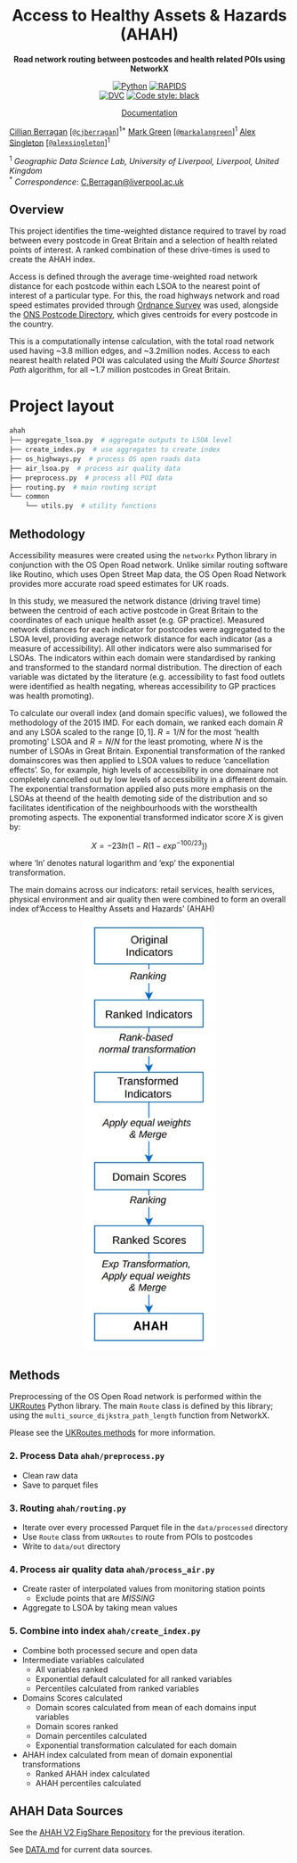 <div align="center">

# Access to Healthy Assets & Hazards (AHAH)

**Road network routing between postcodes and health related POIs using NetworkX**

<a href="https://www.python.org"><img alt="Python" src="https://img.shields.io/badge/python%20-%2314354C.svg?&style=for-the-badge&logo=python&logoColor=white"/></a>
<a href="https://rapids.ai/"><img alt="RAPIDS" src="https://img.shields.io/badge/-rapids.ai-blueviolet?style=for-the-badge"></a>  
<a href="https://dvc.org/"><img alt="DVC" src="https://img.shields.io/badge/data-DVC-lightblue?style=flat-square"></a>
<a href="https://black.readthedocs.io/en/stable/"><img alt="Code style: black" src="https://img.shields.io/badge/style-black-000000.svg?style=flat-square"></a>

</div>

<p align="center">
<a href="https://cjber.github.io/ahah/">Documentation</a>
</p>

[Cillian
Berragan](https://www.liverpool.ac.uk/geographic-data-science/our-people/)
\[[`@cjberragan`](http://twitter.com/cjberragan)\]<sup>1\*</sup> [Mark
Green](https://www.liverpool.ac.uk/geographic-data-science/our-people/)
\[[`@markalangreen`](http://twitter.com/markalangreen)\]<sup>1</sup>
[Alex
Singleton](https://www.liverpool.ac.uk/geographic-data-science/our-people/)
\[[`@alexsingleton`](http://twitter.com/alexsingleton)\]<sup>1</sup>

<sup>1</sup> _Geographic Data Science Lab, University of Liverpool,
Liverpool, United Kingdom_  
<sup>\*</sup> _Correspondence_: C.Berragan@liverpool.ac.uk

## Overview

This project identifies the time-weighted distance required to travel by road between every postcode in Great Britain and a selection of health related points of interest. A ranked combination of these drive-times is used to create the AHAH index.

Access is defined through the average time-weighted road network distance for each postcode within each LSOA to the nearest point of interest of a particular type. For this, the road highways network and road speed estimates provided through [Ordnance Survey](https://www.ordnancesurvey.co.uk/business-government/products/open-map-roads) was used, alongside the [ONS Postcode Directory](https://geoportal.statistics.gov.uk/search?q=PRD_ONSPD&sort=Date%20Created%7Ccreated%7Cdesc), which gives centroids for every postcode in the country.

This is a computationally intense calculation, with the total road network used having ~3.8 million edges, and \~3.2million nodes. Access to each nearest health related POI was calculated using the _Multi Source Shortest Path_ algorithm, for all ~1.7 million postcodes in Great Britain.

# Project layout

```bash
ahah
├── aggregate_lsoa.py  # aggregate outputs to LSOA level
├── create_index.py  # use aggregates to create index
├── os_highways.py  # process OS open roads data
├── air_lsoa.py  # process air quality data
├── preprocess.py  # process all POI data
├── routing.py  # main routing script
└── common
    └── utils.py  # utility functions
```

## Methodology

Accessibility measures were created using the `networkx` Python library in conjunction with the OS Open Road network. Unlike similar routing software like Routino, which uses Open Street Map data, the OS Open Road Network provides more accurate road speed estimates for UK roads.

In this study, we measured the network distance (driving travel time) between the centroid of each active postcode in Great Britain to the coordinates of each unique health asset (e.g. GP practice). Measured network distances for each indicator for postcodes were aggregated to the LSOA level, providing average network distance for each indicator (as a measure of accessibility). All other indicators were also summarised for LSOAs. The indicators within each domain were standardised by ranking and transformed to the standard normal distribution. The direction of each variable was dictated by the literature (e.g. accessibility to fast food outlets were identified as health negating, whereas accessibility to GP practices was health promoting).

To calculate our overall index (and domain specific values), we followed the methodology of the 2015 IMD. For each domain, we ranked each domain $R$ and any LSOA scaled to the range $[0,1]$. $R=1/N$ for the most 'health promoting' LSOA and $R=N/N$ for the least promoting, where $N$ is the number of LSOAs in Great Britain. Exponential transformation of the ranked domainscores was then applied to LSOA values to reduce ‘cancellation effects’. So, for example, high levels of accessibility in one domainare not completely cancelled out by low levels of accessibility in a different domain. The exponential  transformation  applied also puts  more  emphasis  on  the LSOAs  at  theend  of  the health demoting side of the distribution and so facilitates identification of the neighbourhoods with the worsthealth promoting aspects. The exponential transformed indicator score $X$ is given by:

$$
X=−23ln(1−R(1−exp^{−100/23}))
$$

where ‘ln’ denotes natural logarithm and ‘exp’ the exponential transformation.

The main domains across our  indicators: retail  services,  health  services, physical  environment and  air quality then were combined to form an overall index of‘Access to Healthy Assets and Hazards’ (AHAH)

<div style="text-align: center;">

![](./overview.png)

</div>

## Methods

Preprocessing of the OS Open Road network is performed within the [UKRoutes](https://github.com/cjber/ukroutes) Python library. The main `Route` class is defined by this library; using the `multi_source_dijkstra_path_length` function from NetworkX.

Please see the [UKRoutes methods](https://github.com/cjber/ukroutes?tab=readme-ov-file#routing-methodology) for more information.

### 2. Process Data `ahah/preprocess.py`

- Clean raw data
- Save to parquet files

### 3. Routing `ahah/routing.py`

- Iterate over every processed Parquet file in the `data/processed` directory 
- Use `Route` class from `UKRoutes` to route from POIs to postcodes
- Write to `data/out` directory

### 4. Process air quality data `ahah/process_air.py`

- Create raster of interpolated values from monitoring station points
  - Exclude points that are _MISSING_
- Aggregate to LSOA by taking mean values

### 5. Combine into index `ahah/create_index.py`

- Combine both processed secure and open data
- Intermediate variables calculated
  - All variables ranked
  - Exponential default calculated for all ranked variables
  - Percentiles calculated from ranked variables
- Domains Scores calculated
  - Domain scores calculated from mean of each domains input variables
  - Domain scores ranked
  - Domain percentiles calculated
  - Exponential transformation calculated for each domain
- AHAH index calculated from mean of domain exponential transformations
  - Ranked AHAH index calculated
  - AHAH percentiles calculated

## AHAH Data Sources

See the [AHAH V2 FigShare Repository](https://figshare.com/articles/online_resource/Access_to_Healthy_Assets_and_Hazards_AHAH_-_Updated_version_2017/8295842/1) for the previous iteration.

See [DATA.md](reports/DATA.md) for current data sources.
